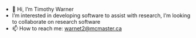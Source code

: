 - 👋 Hi, I’m Timothy Warner
- I’m interested in developing software to assist with research, I’m looking to collaborate on research software
- 📫 How to reach me: warnet2@mcmaster.ca

<!---
Timothy-J-Warner/Timothy-J-Warner is a ✨ special ✨ repository because its `README.md` (this file) appears on your GitHub profile.
You can click the Preview link to take a look at your changes.
--->
